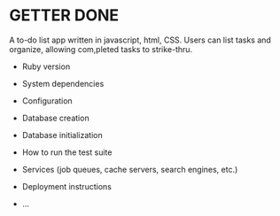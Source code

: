 # GETTER DONE

A to-do list app written in javascript, html, CSS. Users can list tasks and organize, allowing com,pleted tasks to strike-thru.


* Ruby version

* System dependencies

* Configuration

* Database creation

* Database initialization

* How to run the test suite

* Services (job queues, cache servers, search engines, etc.)

* Deployment instructions

* ...
